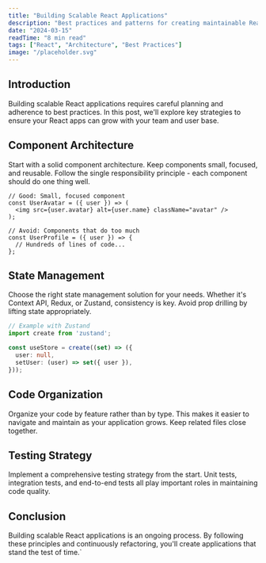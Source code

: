 ```yaml
---
title: "Building Scalable React Applications"
description: "Best practices and patterns for creating maintainable React applications that grow with your team."
date: "2024-03-15"
readTime: "8 min read"
tags: ["React", "Architecture", "Best Practices"]
image: "/placeholder.svg"
---
```

## Introduction

Building scalable React applications requires careful planning and adherence to best practices. In this post, we'll explore key strategies to ensure your React apps can grow with your team and user base.

## Component Architecture

Start with a solid component architecture. Keep components small, focused, and reusable. Follow the single responsibility principle - each component should do one thing well.

```tsx
// Good: Small, focused component
const UserAvatar = ({ user }) => (
  <img src={user.avatar} alt={user.name} className="avatar" />
);

// Avoid: Components that do too much
const UserProfile = ({ user }) => {
  // Hundreds of lines of code...
};
```

## State Management

Choose the right state management solution for your needs. Whether it's Context API, Redux, or Zustand, consistency is key. Avoid prop drilling by lifting state appropriately.

```typescript
// Example with Zustand
import create from 'zustand';

const useStore = create((set) => ({
  user: null,
  setUser: (user) => set({ user }),
}));
```

## Code Organization

Organize your code by feature rather than by type. This makes it easier to navigate and maintain as your application grows. Keep related files close together.

## Testing Strategy

Implement a comprehensive testing strategy from the start. Unit tests, integration tests, and end-to-end tests all play important roles in maintaining code quality.

## Conclusion

Building scalable React applications is an ongoing process. By following these principles and continuously refactoring, you'll create applications that stand the test of time.`
